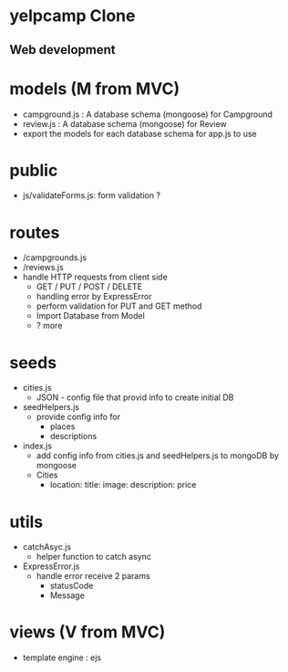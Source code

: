 # yelpcamp Clone

## Web development ##

# models (M from MVC)
- campground.js : A database schema (mongoose) for Campground
- review.js : A database schema (mongoose) for Review
- export the models for each database schema for app.js to use

# public
- js/validateForms.js: form validation ?

# routes
- /campgrounds.js
- /reviews.js
- handle HTTP requests from client side
    - GET / PUT / POST / DELETE
    -  handling error by ExpressError
    - perform validation for PUT and GET method
    - Import Database from Model
    - ? more

# seeds
-  cities.js
    - JSON - config file that provid info to create initial DB
-   seedHelpers.js
    - provide config info for 
        - places
        - descriptions
-   index.js
    - add config info from cities.js and seedHelpers.js to mongoDB by mongoose 
    - Cities
        -   location:
            title: 
            image: 
            description: 
            price


# utils
- catchAsyc.js
    - helper function to catch async 
- ExpressError.js
    - handle error receive 2 params
        - statusCode
        - Message

# views (V from MVC)
- template engine : ejs
